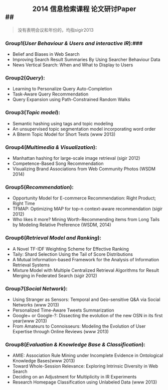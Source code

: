 ## <center> 2014 信息检索课程 论文研讨Paper </center>##

> 没有表明会议和年份的，均指sigir2013

### Group1(***User Behaviour & Users and interactive IR***):###
*   Belief and Biases in Web Search
*   Improving Search Result Summaries By Using Searcher Behaviour Data
*   News Vertical Search: When and What to Display to Users

### Group2(***Query***): ###
*   Learning to Personalize Query Auto-Completion
*   Task-Aware Query Recommendation
*   Query Expansion using Path-Constrained Random Walks

### Group3(***Topic model***): ###
*   Semantic hashing using tags and topic modeling
*   An unsupervised topic segmentation model incorporating word order
*   A Biterm Topic Model for Short Texts (www 2013)

### Group4(***Multimedia & Visualization***): ###
*   Manhattan hashing for large-scale image retrieval (sigir 2012)
*   Competence-Based Song Recommendation
*   Visualizing Brand Associations from Web Community Photos (WSDM 2014)

### Group5(***Recommendation***): ###
*   Opportunity Model for E-commerce Recommendation: Right Product; Right Time
*   TFMAP: Optimizing MAP for top-n context-aware recommendation (sigir 2012)
*   Who likes it more? Mining Worth-Recommending items from Long Tails by
    Modeling Relative Preference (WSDM, 2014)

### Group6(***Retrieval Model and Ranking***): ###
*   A Novel TF-IDF Weighting Scheme for Effective Ranking
*   Taily: Shard Selection Using the Tail of Score Distributions
*   A Mutual Information-based Framework for the Analysis of Information
    Retrieval Systems
*   Mixture Model with Multiple Centralized Retrieval Algorithms for Result
    Merging in Federated Search (sigir 2012)

### Group7(***Social Network***): ###
*   Using Stranger as Sensors: Temporal and Geo-sensitive Q&A via Social
    Networks (www 2013)
*   Personalized Time-Aware Tweets Summarization
*   Google+ or Google-?: Dissecting the evolution of the new OSN in its first
    year(www 2013)
*   From Amateurs to Connoisseurs: Modeling the Evolution of User Expertise
    through Online Reviews (www 2013)

### Group8(***Evaluation & Knowledge Base & Classification***): ###
*   AMIE: Association Rule Mining under Incomplete Evidence in Ontological
    Knowledge Bases(www 2013)
*   Toward Whole-Session Relevance: Exploring Intrinsic Diversity in Web Search
*   Deciding on an Adjustment for Multiplicity in IR Experiments
*   Research Homepage Classification using Unlabeled Data (www 2013)
